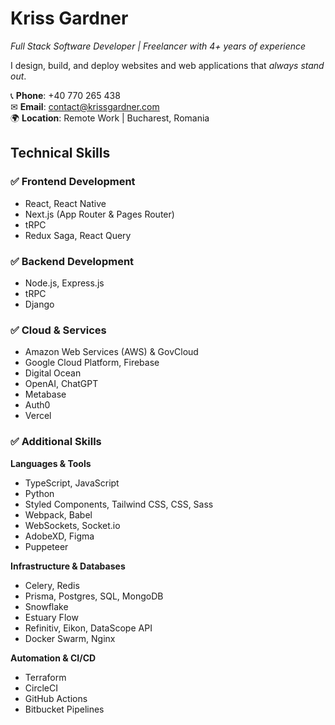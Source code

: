 # Kriss Gardner

*Full Stack Software Developer | Freelancer with 4+ years of experience*  

I design, build, and deploy websites and web applications that *always stand out*.  

📞 **Phone**: +40 770 265 438  
✉ **Email**: [contact@krissgardner.com](mailto:contact@krissgardner.com)  
🌍 **Location**: Remote Work | Bucharest, Romania  

## **Technical Skills**

### ✅ **Frontend Development**
- React, React Native  
- Next.js (App Router & Pages Router)
- tRPC  
- Redux Saga, React Query

### ✅ **Backend Development**
- Node.js, Express.js
- tRPC
- Django

### ✅ **Cloud & Services**
- Amazon Web Services (AWS) & GovCloud
- Google Cloud Platform, Firebase
- Digital Ocean  
- OpenAI, ChatGPT
- Metabase
- Auth0  
- Vercel

### ✅ Additional Skills
__Languages & Tools__  
- TypeScript, JavaScript
- Python
- Styled Components, Tailwind CSS, CSS, Sass
- Webpack, Babel  
- WebSockets, Socket.io
- AdobeXD, Figma
- Puppeteer
 
__Infrastructure & Databases__  
- Celery, Redis
- Prisma, Postgres, SQL, MongoDB
- Snowflake
- Estuary Flow
- Refinitiv, Eikon, DataScope API
- Docker Swarm, Nginx

__Automation & CI/CD__  
- Terraform
- CircleCI  
- GitHub Actions  
- Bitbucket Pipelines  

